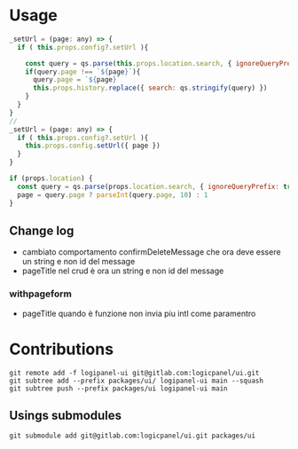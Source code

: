 # Usage

```js
_setUrl = (page: any) => {
  if ( this.props.config?.setUrl ){

    const query = qs.parse(this.props.location.search, { ignoreQueryPrefix: true })
    if(query.page !== `${page}`){
      query.page = `${page}`
      this.props.history.replace({ search: qs.stringify(query) })
    }
  }
}
//
_setUrl = (page: any) => {
  if ( this.props.config?.setUrl ){
    this.props.config.setUrl({ page })
  }
}

if (props.location) {
  const query = qs.parse(props.location.search, { ignoreQueryPrefix: true }) as any
  page = query.page ? parseInt(query.page, 10) : 1
}
```

## Change log

- cambiato comportamento confirmDeleteMessage che ora deve essere un string e non id del message
- pageTitle nel crud è ora un string e non id del message

### withpageform
- pageTitle quando è funzione non invia piu intl come paramentro


# Contributions
```
git remote add -f logipanel-ui git@gitlab.com:logicpanel/ui.git
git subtree add --prefix packages/ui/ logipanel-ui main --squash
git subtree push --prefix packages/ui logipanel-ui main
```
## Usings submodules
```
git submodule add git@gitlab.com:logicpanel/ui.git packages/ui
```
